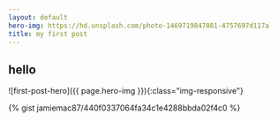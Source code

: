 ```yaml
---
layout: default
hero-img: https://hd.unsplash.com/photo-1469719847081-4757697d117a
title: my first post
---
```

## hello

![first-post-hero]({{ page.hero-img }}){:class="img-responsive"}

{% gist jamiemac87/440f0337064fa34c1e4288bbda02f4c0 %}